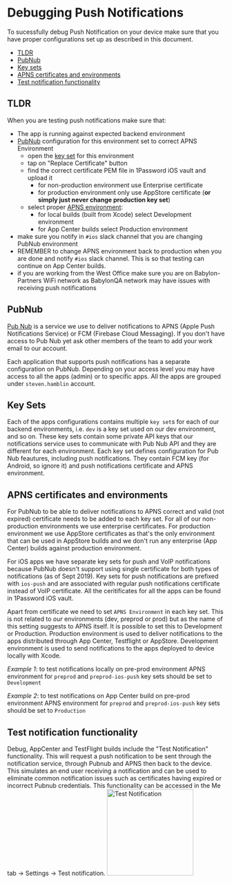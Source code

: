 # Debugging Push Notifications

To sucessfully debug Push Notification on your device make sure that you have proper configurations set up as described in this document.

- [TLDR](#tldr)
- [PubNub](#pubnub)
- [Key sets](#key-sets)
- [APNS certificates and environments](#apns-certificates-and-environments)
- [Test notification functionality](#test-notification-functionality)

## TLDR
When you are testing push notifications make sure that:

- The app is running against expected backend environment
- [PubNub](#pubnub) configuration for this environment set to correct APNS Environment
	- open the [key set](#key-sets) for this environment
	- tap on "Replace Certificate" button
	- find the correct certificate PEM file in 1Password iOS vault and upload it
		- for non-production environment use Enterprise certificate
		- for production environment only use AppStore certificate (**or simply just never change production key set**)
	- select proper [APNS environment](#apns-certificates-and-environments):
		- for local builds (built from Xcode) select Development environment
		- for App Center builds select Production environment
- make sure you notify in `#ios` slack channel that you are changing PubNub environment
- REMEMBER to change APNS environment back to production when you are done and notify `#ios` slack channel. This is so that testing can continue on App Center builds.
- if you are working from the West Office make sure you are on Babylon-Partners WiFi network as BabylonQA network may have issues with receiving push notifications

## PubNub

[Pub Nub](https://admin.pubnub.com/) is a service we use to deliver notifications to APNS (Apple Push Notifications Service) or FCM (Firebase Cloud Messaging). If you don't have access to Pub Nub yet ask other members of the team to add your work email to our account.

Each application that supports push notifications has a separate configuration on PubNub. Depending on your access level you may have access to all the apps (admin) or to specific apps. All the apps are grouped under `steven.hamblin` account.

## Key Sets

Each of the apps configurations contains multiple `key set`s for each of our backend environments, i.e. `dev` is a key set used on our dev environment, and so on. These key sets contain some private API keys that our notifications service uses to communicate with Pub Nub API and they are different for each environment. Each key set defines configuration for Pub Nub feautures, including push notifications. They contain FCM key (for Android, so ignore it) and push notifications certificate and APNS environment.

## APNS certificates and environments

For PubNub to be able to deliver notifications to APNS correct and valid (not expired) certificate needs to be added to each key set. For all of our non-production environments we use enterprise certificates. For production environment we use AppStore certificates as that's the only environment that can be used in AppStore builds and we don't run any enterprise (App Center) builds against production environment.

For iOS apps we have separate key sets for push and VoIP notifications because PubNub doesn't support using single certificate for both types of notifications (as of Sept 2019). Key sets for push notifications are prefixed with `ios-push` and are associated with regular push notifications certificate instead of VoIP certificate. All the ceritificates for all the apps can be found in 1Password iOS vault.

Apart from certificate we need to set `APNS Environment` in each key set. This is not related to _our_ environments (dev, preprod or prod) but as the name of this setting suggests to APNS itself. It is possible to set this to Development or Production. Production environment is used to deliver notifications to the apps distributed through App Center, Testflight or AppStore. Development environment is used to send notifications to the apps deployed to device locally with Xcode.

_Example 1_: to test notifications locally on pre-prod environment APNS environment for `preprod` and `preprod-ios-push` key sets should be set to `Development`

_Example 2_: to test notifications on App Center build on pre-prod environment APNS environment for `preprod` and `preprod-ios-push` key sets should be set to `Production`

## Test notification functionality

Debug, AppCenter and TestFlight builds include the "Test Notification" functionality. This will request a push notification to be sent through the notification service, through Pubnub and APNS then back to the device. This simulates an end user receiving a notification and can be used to eliminate common notification issues such as certificates having expired or incorrect Pubnub credentials.
This functionality can be accessed in the Me tab -> Settings -> Test notification.
<img src="Assets/test-notification-functionality.gif" alt="Test Notification" width="200"/>
